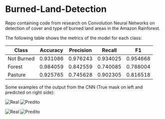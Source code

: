# Burned-Land-Detection

Repo containing code from research on Convolution Neural Networks on detection of cover and type of burned land areas in the Amazon Rainforest.


The following table shows the metrics of the model for each class:

| Class      | Accuracy | Precision | Recall   | F1       |
|------------|----------|-----------|----------|----------|
| Not Burned | 0.931086 | 0.976243  | 0.934025 | 0.954668 |
| Forest     | 0.984059 | 0.842559  | 0.740085 | 0.788004 |
| Pasture    | 0.925765 | 0.745628  | 0.902305 | 0.816518 |


Some examples of the output from the CNN (True mask on left and predicted on right side): 





![Real](https://user-images.githubusercontent.com/63306096/134177780-4aaee035-f438-4ded-8c91-675566eaf6dd.png)
![Predito](https://user-images.githubusercontent.com/63306096/134177783-a050332d-4a5a-45df-a644-e89fb541323c.png)



![Real](https://user-images.githubusercontent.com/63306096/134178381-c04439c7-01f2-4af2-850b-b9a54cd073bb.png)
![Predito](https://user-images.githubusercontent.com/63306096/134178344-b3a08a0a-e309-4b2c-982b-ff91489cdc94.png)


